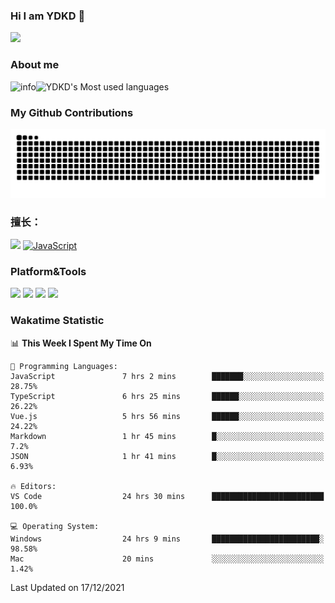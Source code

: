 ### Hi I am YDKD 👋

![](https://visitor-badge.glitch.me/badge?page_id=YDKD.readme)

### About me
![info](https://github-readme-stats.vercel.app/api?username=YDKD&show_icons=true&theme=cobalt)![YDKD's Most used languages](https://github-readme-stats.vercel.app/api/top-langs/?username=YDKD&layout=compact&hide_border=true&langs_count=8)

### My Github Contributions
![](https://raw.githubusercontent.com/YDKD/YDKD/main/assets/github-contribution-grid-snake.svg)

### 擅长：<br />
[![](https://img.shields.io/badge/-Vue.js-007396?style=flat-square&logo=Vue.js&logoColor=#4FC08D)](https://cn.vuejs.org/)
[![JavaScript](https://img.shields.io/badge/-JavaScript-f7e018?style=flat-square&logo=javascript&logoColor=white)]()

### Platform&Tools <br/>

[![]( https://img.shields.io/badge/macOS-Big%20Sur-292e33?style=flat-square&logo=apple&logoColor=ffffff )]() [![](https://img.shields.io/badge/Windows-10-2376bc?style=flat-square&logo=windows&logoColor=ffffff)]() [![]( https://img.shields.io/badge/IDE-Visual%20Studio%20Code-blue?style=flat-square&logo=visual-studio-code&logoColor=ffffff )]() [![]( https://img.shields.io/badge/iPhone-12-999999?style=flat-square&logo=apple&logoColor=ffffff)]() <br />

### Wakatime Statistic
<!--START_SECTION:waka-->
📊 **This Week I Spent My Time On** 

```text
💬 Programming Languages: 
JavaScript               7 hrs 2 mins        ███████░░░░░░░░░░░░░░░░░░   28.75% 
TypeScript               6 hrs 25 mins       ██████░░░░░░░░░░░░░░░░░░░   26.22% 
Vue.js                   5 hrs 56 mins       ██████░░░░░░░░░░░░░░░░░░░   24.22% 
Markdown                 1 hr 45 mins        █░░░░░░░░░░░░░░░░░░░░░░░░   7.2% 
JSON                     1 hr 41 mins        █░░░░░░░░░░░░░░░░░░░░░░░░   6.93%

🔥 Editors: 
VS Code                  24 hrs 30 mins      █████████████████████████   100.0%

💻 Operating System: 
Windows                  24 hrs 9 mins       ████████████████████████░   98.58% 
Mac                      20 mins             ░░░░░░░░░░░░░░░░░░░░░░░░░   1.42%

```


 Last Updated on 17/12/2021
<!--END_SECTION:waka-->

<!--
**YDKD/YDKD** is a ✨ _special_ ✨ repository because its `README.md` (this file) appears on your GitHub profile.

Here are some ideas to get you started:

- 🔭 I’m currently working on ...
- 🌱 I’m currently learning ...
- 👯 I’m looking to collaborate on ...
- 🤔 I’m looking for help with ...
- 💬 Ask me about ...
- 📫 How to reach me: ...
- 😄 Pronouns: ...
- ⚡ Fun fact: ...
-->
